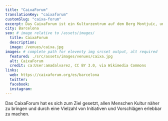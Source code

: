 ```yaml
---
title: "CaixaForum"
translationKey: "caixaforum"
customSlug: "caixa-forum"
excerpt: Das CaixaForum ist ein Kulturzentrum auf dem Berg Montjuïc, untergebracht im ehemaligen Casaramona-Gebäude. einer Fabrik im modernistischen Stil.
city: Barcelona
seo: # image relative to /assets/images/
  title: CaixaForum
  description:
  image: /venues/caixa.jpg
images: # complete path for eleventy img srcset output, alt required
  featured: ./src/assets/images/venues/caixa.jpg
  alt: CaixaForum
  credit: ca:User:amadalvarez, CC BY 3.0, via Wikimedia Commons
links:
  web: https://caixaforum.org/es/barcelona
  twitter:
  facebook:
  instagram:
---
```


Das CaixaForum hat es sich zum Ziel gesetzt, allen Menschen Kultur näher zu bringen und durch eine Vielzahl von Initiativen und Vorschlägen erlebbar zu machen.
